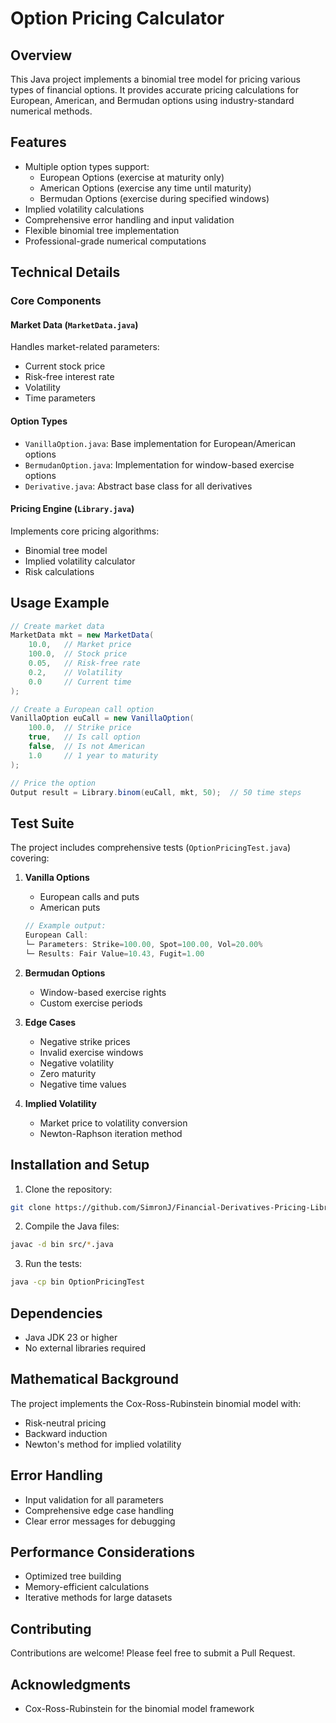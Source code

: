 # Option Pricing Calculator

## Overview
This Java project implements a binomial tree model for pricing various types of financial options. It provides accurate pricing calculations for European, American, and Bermudan options using industry-standard numerical methods.

## Features
- Multiple option types support:
  - European Options (exercise at maturity only)
  - American Options (exercise any time until maturity)
  - Bermudan Options (exercise during specified windows)
- Implied volatility calculations
- Comprehensive error handling and input validation
- Flexible binomial tree implementation
- Professional-grade numerical computations

## Technical Details

### Core Components

#### Market Data (`MarketData.java`)
Handles market-related parameters:
- Current stock price
- Risk-free interest rate
- Volatility
- Time parameters

#### Option Types
- `VanillaOption.java`: Base implementation for European/American options
- `BermudanOption.java`: Implementation for window-based exercise options
- `Derivative.java`: Abstract base class for all derivatives

#### Pricing Engine (`Library.java`)
Implements core pricing algorithms:
- Binomial tree model
- Implied volatility calculator
- Risk calculations

## Usage Example

```java
// Create market data
MarketData mkt = new MarketData(
    10.0,   // Market price
    100.0,  // Stock price
    0.05,   // Risk-free rate
    0.2,    // Volatility
    0.0     // Current time
);

// Create a European call option
VanillaOption euCall = new VanillaOption(
    100.0,  // Strike price
    true,   // Is call option
    false,  // Is not American
    1.0     // 1 year to maturity
);

// Price the option
Output result = Library.binom(euCall, mkt, 50);  // 50 time steps
```

## Test Suite

The project includes comprehensive tests (`OptionPricingTest.java`) covering:

1. **Vanilla Options**
   - European calls and puts
   - American puts
   ```java
   // Example output:
   European Call:
   └─ Parameters: Strike=100.00, Spot=100.00, Vol=20.00%
   └─ Results: Fair Value=10.43, Fugit=1.00
   ```

2. **Bermudan Options**
   - Window-based exercise rights
   - Custom exercise periods

3. **Edge Cases**
   - Negative strike prices
   - Invalid exercise windows
   - Negative volatility
   - Zero maturity
   - Negative time values

4. **Implied Volatility**
   - Market price to volatility conversion
   - Newton-Raphson iteration method

## Installation and Setup

1. Clone the repository:
```bash
git clone https://github.com/SimronJ/Financial-Derivatives-Pricing-Library/tree/main
```

2. Compile the Java files:
```bash
javac -d bin src/*.java
```

3. Run the tests:
```bash
java -cp bin OptionPricingTest
```

## Dependencies
- Java JDK 23 or higher
- No external libraries required

## Mathematical Background
The project implements the Cox-Ross-Rubinstein binomial model with:
- Risk-neutral pricing
- Backward induction
- Newton's method for implied volatility

## Error Handling
- Input validation for all parameters
- Comprehensive edge case handling
- Clear error messages for debugging

## Performance Considerations
- Optimized tree building
- Memory-efficient calculations
- Iterative methods for large datasets

## Contributing
Contributions are welcome! Please feel free to submit a Pull Request.

## Acknowledgments
- Cox-Ross-Rubinstein for the binomial model framework
